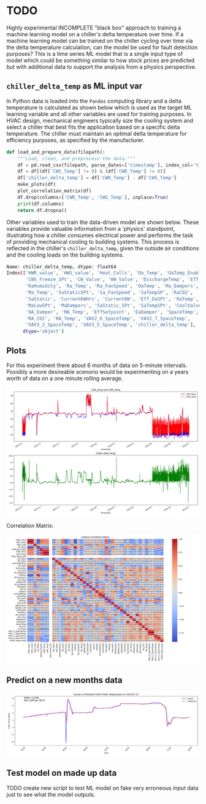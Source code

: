 # TODO 

Highly experimental INCOMPLETE "black box" approach to training a machine learning model on a chiller's delta temperature over time. If a machine learning model can be trained on the chiller cycling over time via the delta temperature calculation, can the model be used for fault detection purposes? This is a time series ML model that is a single input type of model which could be something similar to how stock prices are predicted but with additional data to support the analysis from a physics perspective.


## `chiller_delta_temp` as ML input var

In Python data is loaded into the `Pandas` computing library and a delta temperature is calculated as shown below which is used as the target ML learning variable and all other variables are used for training purposes. In HVAC design, mechanical engineers typically size the cooling system and select a chiller that best fits the application based on a specific delta temperature. The chiller must maintain an optimal delta temperature for efficiency purposes, as specified by the manufacturer.

```python
def load_and_prepare_data(filepath):
    """Load, clean, and preprocess the data."""
    df = pd.read_csv(filepath, parse_dates=['timestamp'], index_col='timestamp')
    df = df[(df['CWS_Temp'] != 0) & (df['CWR_Temp'] != 0)]
    df['chiller_delta_temp'] = df['CWR_Temp'] - df['CWS_Temp']
    make_plots(df)
    plot_correlation_matrix(df)
    df.drop(columns=['CWR_Temp', 'CWS_Temp'], inplace=True)
    print(df.columns)
    return df.dropna()
```

Other variables used to train the data-driven model are shown below. These variables provide valuable information from a 'physics' standpoint, illustrating how a chiller consumes electrical power and performs the task of providing mechanical cooling to building systems. This process is reflected in the chiller's `chiller_delta_temp`, given the outside air conditions and the cooling loads on the building systems.

```bash
Name: chiller_delta_temp, dtype: float64
Index(['HWR_value', 'HWS_value', 'Heat_Calls', 'Oa_Temp', 'OaTemp_Enable',
       'CWS_Freeze_SPt', 'CW_Valve', 'HW_Valve', 'DischargeTemp', 'Eff_DaSP',
       'RaHumidity', 'Ra_Temp', 'Ra_FanSpeed', 'OaTemp', 'Ma_Dampers',
       'Ma_Temp', 'SaStaticSPt', 'Sa_FanSpeed', 'SaTempSP', 'RaCO2',
       'SaStatic', 'CurrentKWHrs', 'CurrentKW', 'Eff_DaSPt', 'RaTemp',
       'MaLowSPt', 'MaDampers', 'SaStatic_SPt', 'SaTempSPt', 'CoolValve',
       'OA_Damper', 'MA_Temp', 'EffSetpoint', 'EaDamper', 'SpaceTemp',
       'RA_CO2', 'RA_Temp', 'VAV2_6_SpaceTemp', 'VAV2_7_SpaceTemp',
       'VAV3_2_SpaceTemp', 'VAV3_5_SpaceTemp', 'chiller_delta_temp'],
      dtype='object')

```

## Plots

For this experiment there about 6 months of data on 5-minute intervals. Possibly a more desireable scenorio would be experimenting on a years worth of data on a one minute rolling average.

![Alt text](open_fdd\black_box_model\chiller_temperature_descriptions.png)

Correlation Matrix:

![Alt text](open_fdd\black_box_model\feature_correlation_matrix.png)

## Predict on a new months data

![Alt text](open_fdd\black_box_model\zoom_plot_with_predictions.png)

## Test model on made up data
TODO create new script to test ML model on fake very erroneous input data just to see what the model outputs. 